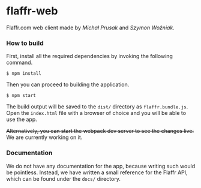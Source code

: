 # flaffr-web
Flaffr.com web client made by _Michał Prusak_ and _Szymon Woźniak_.

### How to build
First, install all the required dependencies by invoking the following command.
```
$ npm install
```
Then you can proceed to building the application.
```
$ npm start
```
The build output will be saved to the `dist/` directory as `flaffr.bundle.js`.
Open the `index.html` file with a browser of choice and you will be able to use the app.

~~Alternatively, you can start the webpack dev server to see the changes live.~~
We are currently working on it.

### Documentation
We do not have any documentation for the app, because writing such would be pointless.
Instead, we have written a small reference for the Flaffr API, which can be found under the `docs/` directory.
